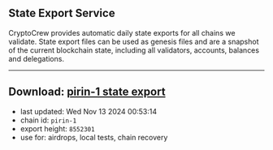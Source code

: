 ## State Export Service
CryptoCrew provides automatic daily state exports for all chains we validate. State export files can be used as genesis files and are a snapshot of the current blockchain state, including all validators, accounts, balances and delegations.

---
**Download: [pirin-1 state export](https://dl-eu2.ccvalidators.com/SERVICE/nolus/pirin-1_export_8552301.json)**
---

- last updated: Wed Nov 13 2024 00:53:14
- chain id: `pirin-1`
- export height: `8552301`
- use for: airdrops, local tests, chain recovery
